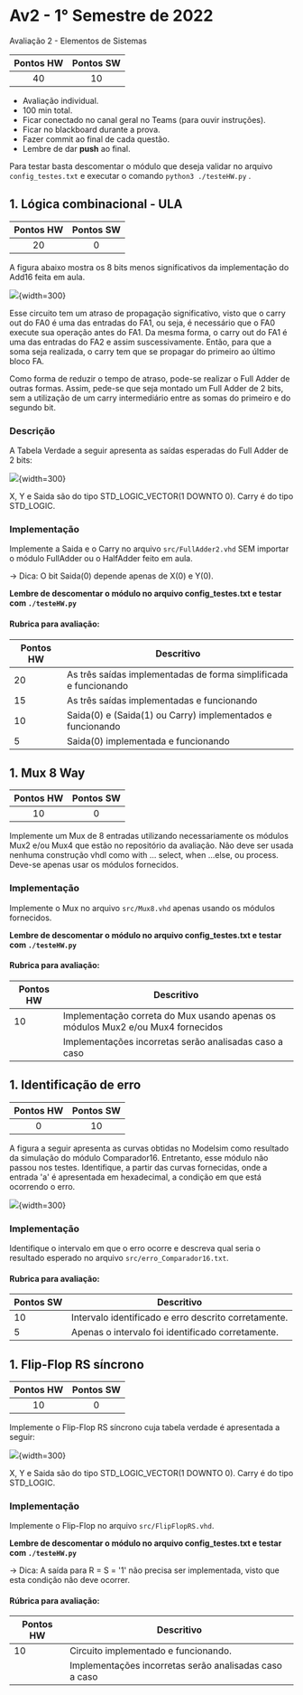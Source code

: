 # Av2 - 1° Semestre de 2022


Avaliação 2 - Elementos de Sistemas

| Pontos HW | Pontos SW |
|:---------:|:---------:|
| 40        | 10        |

- Avaliação individual.
- 100 min total.
- Ficar conectado no canal geral no Teams (para ouvir instruções).
- Ficar no blackboard durante a prova.
- Fazer commit ao final de cada questão.
- Lembre de dar **push** ao final.

Para testar basta descomentar o módulo que deseja validar no arquivo `config_testes.txt` e executar o comando `python3 ./testeHW.py` .

## 1. Lógica combinacional - ULA

| Pontos HW | Pontos SW |
|:---------:|:---------:|
| 20        | 0         |

A figura abaixo mostra os 8 bits menos significativos da implementação do Add16 feita em aula.

![](figs/FA-8bits.png){width=300}

Esse circuito tem um atraso de propagação significativo, visto que o carry out do FA0 é uma das entradas do FA1, ou seja, é necessário que o FA0 execute sua operação antes do FA1. Da mesma forma, o carry out do FA1 é uma das entradas do FA2 e assim suscessivamente. Então, para que a soma seja realizada, o carry tem que se propagar do primeiro ao último bloco FA.

Como forma de reduzir o tempo de atraso, pode-se realizar o Full Adder de outras formas. Assim, pede-se que seja montado um Full Adder de 2 bits, sem a utilização de um carry intermediário entre as somas do primeiro e do segundo bit.

### Descrição

A Tabela Verdade a seguir apresenta as saídas esperadas do Full Adder de 2 bits:

![](figs/tabela.PNG){width=300}

X, Y e Saida são do tipo STD_LOGIC_VECTOR(1 DOWNTO 0). Carry é do tipo STD_LOGIC.

### Implementação

Implemente a Saida e o Carry no arquivo `src/FullAdder2.vhd` SEM importar o módulo FullAdder ou o HalfAdder feito em aula.

-> Dica: O bit Saida(0) depende apenas de X(0) e Y(0).

**Lembre de descomentar o módulo no arquivo config_testes.txt e testar com `./testeHW.py`**

#### Rubrica para avaliação:

| Pontos HW | Descritivo                                                       |
|-----------|------------------------------------------------------------------|
| 20        | As três saídas implementadas de forma simplificada e funcionando |
| 15        | As três saídas implementadas e funcionando                       |
| 10        | Saida(0) e (Saida(1) ou Carry) implementados e funcionando       |
| 5         | Saida(0) implementada e funcionando                              |


## 1. Mux 8 Way


| Pontos HW | Pontos SW |
|:---------:|:---------:|
| 10        | 0         |

Implemente um Mux de 8 entradas utilizando necessariamente os módulos Mux2 e/ou Mux4 que estão no repositório da avaliação. Não deve ser usada nenhuma construção vhdl como with … select, when ...else, ou process. Deve-se apenas usar os módulos fornecidos.

### Implementação

Implemente o Mux no arquivo `src/Mux8.vhd` apenas usando os módulos fornecidos.

**Lembre de descomentar o módulo no arquivo config_testes.txt e testar com `./testeHW.py`**

#### Rubrica para avaliação:

| Pontos HW | Descritivo                                                          |
|-----------|---------------------------------------------------------------------|
| 10        | Implementação correta do Mux usando apenas os módulos Mux2 e/ou Mux4 fornecidos |
|           | Implementações incorretas serão analisadas caso a caso              |

## 1. Identificação de erro


| Pontos HW    | Pontos SW      |
| :--------:   | :--:           |
|    0         |  10            |

A figura a seguir apresenta as curvas obtidas no Modelsim como resultado da simulação do módulo Comparador16.
Entretanto, esse módulo não passou nos testes. Identifique, a partir das curvas fornecidas, onde a entrada 'a' é apresentada em hexadecimal, a condição em que está ocorrendo o erro.

![](figs/comparador.PNG){width=300}

### Implementação

Identifique o intervalo em que o erro ocorre e descreva qual seria o resultado esperado no arquivo `src/erro_Comparador16.txt`.

#### Rubrica para avaliação:

| Pontos SW | Descritivo                                           |
|-----------|------------------------------------------------------|
| 10        | Intervalo identificado e erro descrito corretamente. |
| 5         | Apenas o intervalo foi identificado corretamente.    |


## 1. Flip-Flop RS síncrono


| Pontos HW | Pontos SW |
|:---------:|:---------:|
| 10        | 0         |

Implemente  o Flip-Flop RS síncrono cuja tabela verdade é apresentada a seguir:


![](figs/RS_sinc.PNG){width=300}

X, Y e Saida são do tipo STD_LOGIC_VECTOR(1 DOWNTO 0). Carry é do tipo STD_LOGIC.


### Implementação

Implemente o Flip-Flop no arquivo `src/FlipFlopRS.vhd`. 

**Lembre de descomentar o módulo no arquivo config_testes.txt e testar com `./testeHW.py`**

-> Dica: A saída para R = S = '1' não precisa ser implementada, visto que esta condição não deve ocorrer.
    
#### Rúbrica para avaliação:

| Pontos HW | Descritivo                                             |
|-----------|--------------------------------------------------------|
| 10        | Circuito implementado e funcionando.                   |
|           | Implementações incorretas serão analisadas caso a caso |
